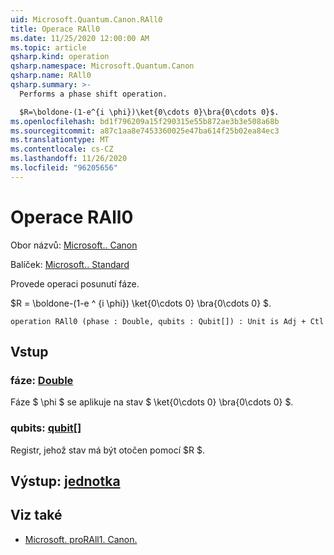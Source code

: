 ```yaml
---
uid: Microsoft.Quantum.Canon.RAll0
title: Operace RAll0
ms.date: 11/25/2020 12:00:00 AM
ms.topic: article
qsharp.kind: operation
qsharp.namespace: Microsoft.Quantum.Canon
qsharp.name: RAll0
qsharp.summary: >-
  Performs a phase shift operation.

  $R=\boldone-(1-e^{i \phi})\ket{0\cdots 0}\bra{0\cdots 0}$.
ms.openlocfilehash: bd1f796209a15f290315e55b872ae3b3e508a68b
ms.sourcegitcommit: a87c1aa8e7453360025e47ba614f25b02ea84ec3
ms.translationtype: MT
ms.contentlocale: cs-CZ
ms.lasthandoff: 11/26/2020
ms.locfileid: "96205656"
---
```

# <a name="rall0-operation"></a>Operace RAll0

Obor názvů: [Microsoft.. Canon](xref:Microsoft.Quantum.Canon)

Balíček: [Microsoft.. Standard](https://nuget.org/packages/Microsoft.Quantum.Standard)


Provede operaci posunutí fáze.

$R = \boldone-(1-e ^ {i \phi}) \ket{0\cdots 0} \bra{0\cdots 0} $.

```qsharp
operation RAll0 (phase : Double, qubits : Qubit[]) : Unit is Adj + Ctl
```


## <a name="input"></a>Vstup

### <a name="phase--double"></a>fáze: [Double](xref:microsoft.quantum.lang-ref.double)

Fáze $ \phi $ se aplikuje na stav $ \ket{0\cdots 0} \bra{0\cdots 0} $.


### <a name="qubits--qubit"></a>qubits: [qubit](xref:microsoft.quantum.lang-ref.qubit)[]

Registr, jehož stav má být otočen pomocí $R $.



## <a name="output--unit"></a>Výstup: [jednotka](xref:microsoft.quantum.lang-ref.unit)



## <a name="see-also"></a>Viz také

- [Microsoft. proRAll1. Canon.](xref:Microsoft.Quantum.Canon.RAll1)